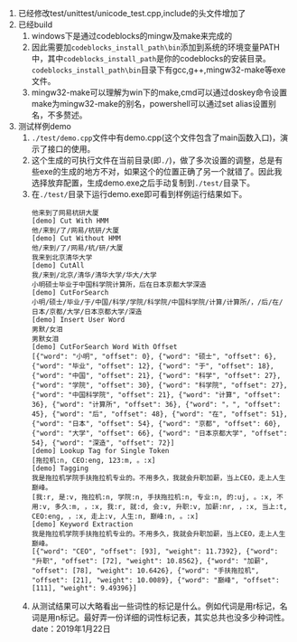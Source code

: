 1. 已经修改test/unittest/unicode_test.cpp,include的头文件增加了<ctime>
2. 已经build
    1. windows下是通过codeblocks的mingw及make来完成的
    2. 因此需要加`codeblocks_install_path\bin`添加到系统的环境变量PATH中，其中`codeblocks_install_path`是你的codeblocks的安装目录。`codeblocks_install_path\bin`目录下有gcc,g++,mingw32-make等exe文件。
    3. mingw32-make可以理解为win下的make,cmd可以通过doskey命令设置make为mingw32-make的别名，powershell可以通过set alias设置别名，不多赘述。
3. 测试样例demo
   1. `./test/demo.cpp`文件中有demo.cpp(这个文件包含了main函数入口)，演示了接口的使用。
   2. 这个生成的可执行文件在当前目录(即`./`)，做了多次设置的调整，总是有些exe的生成的地方不对，如果这个的位置正确了另一个就错了。因此我选择放弃配置，生成demo.exe之后手动复制到`./test/`目录下。
   3. 在`./test/`目录下运行demo.exe即可看到样例运行结果如下。
        ```
        他来到了网易杭研大厦
        [demo] Cut With HMM
        他/来到/了/网易/杭研/大厦
        [demo] Cut Without HMM
        他/来到/了/网易/杭/研/大厦
        我来到北京清华大学
        [demo] CutAll
        我/来到/北京/清华/清华大学/华大/大学
        小明硕士毕业于中国科学院计算所，后在日本京都大学深造
        [demo] CutForSearch
        小明/硕士/毕业/于/中国/科学/学院/科学院/中国科学院/计算/计算所/，/后/在/日本/京都/大学/日本京都大学/深造
        [demo] Insert User Word
        男默/女泪
        男默女泪
        [demo] CutForSearch Word With Offset
        [{"word": "小明", "offset": 0}, {"word": "硕士", "offset": 6}, {"word": "毕业", "offset": 12}, {"word": "于", "offset": 18}, {"word": "中国", "offset": 21}, {"word": "科学", "offset": 27}, {"word": "学院", "offset": 30}, {"word": "科学院", "offset": 27}, {"word": "中国科学院", "offset": 21}, {"word": "计算", "offset": 36}, {"word": "计算所", "offset": 36}, {"word": "，", "offset": 45}, {"word": "后", "offset": 48}, {"word": "在", "offset": 51}, {"word": "日本", "offset": 54}, {"word": "京都", "offset": 60}, {"word": "大学", "offset": 66}, {"word": "日本京都大学", "offset": 54}, {"word": "深造", "offset": 72}]
        [demo] Lookup Tag for Single Token
        [拖拉机:n, CEO:eng, 123:m, 。:x]
        [demo] Tagging
        我是拖拉机学院手扶拖拉机专业的。不用多久，我就会升职加薪，当上CEO，走上人生巅峰。
        [我:r, 是:v, 拖拉机:n, 学院:n, 手扶拖拉机:n, 专业:n, 的:uj, 。:x, 不用:v, 多久:m, ，:x, 我:r, 就:d, 会:v, 升职:v, 加薪:nr, ，:x, 当上:t, CEO:eng, ，:x, 走上:v, 人生:n, 巅峰:n, 。:x]
        [demo] Keyword Extraction
        我是拖拉机学院手扶拖拉机专业的。不用多久，我就会升职加薪，当上CEO，走上人生巅峰。
        [{"word": "CEO", "offset": [93], "weight": 11.7392}, {"word": "升职", "offset": [72], "weight": 10.8562}, {"word": "加薪", "offset": [78], "weight": 10.6426}, {"word": "手扶拖拉机", "offset": [21], "weight": 10.0089}, {"word": "巅峰", "offset": [111], "weight": 9.49396}]
        ```
    4. 从测试结果可以大略看出一些词性的标记是什么。例如代词是用r标记，名词是用n标记。最好弄一份详细的词性标记表，其实总共也没多少种词性。
date：2019年1月22日